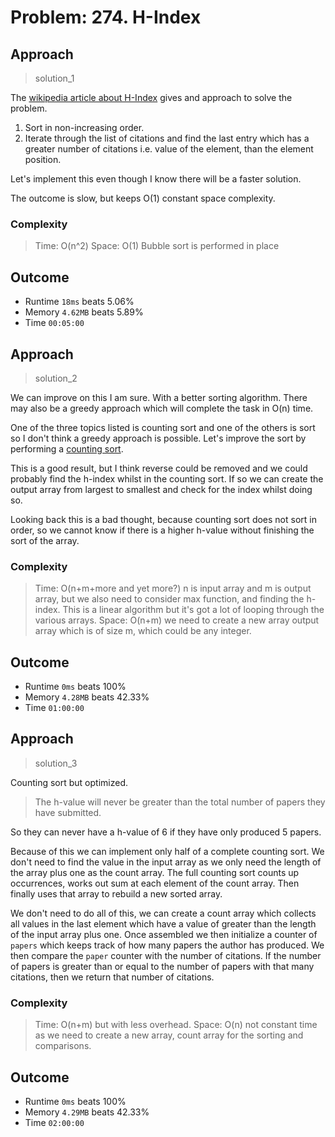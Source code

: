 # Problem: 274. H-Index

## Approach

> solution_1

The [wikipedia article about H-Index](https://en.wikipedia.org/wiki/H-index) gives and approach to solve the problem.

1. Sort in non-increasing order.
2. Iterate through the list of citations and find the last entry which has a greater number of citations i.e. value of the element, than the element position.

Let's implement this even though I know there will be a faster solution.

The outcome is slow, but keeps O(1) constant space complexity.

### Complexity

> Time: O(n^2) 
> Space: O(1) Bubble sort is performed in place

## Outcome

- Runtime `18ms` beats 5.06%
- Memory `4.62MB` beats 5.89%
- Time `00:05:00`

## Approach

> solution_2

We can improve on this I am sure. With a better sorting algorithm. There may also be a greedy approach which will complete the task in O(n) time.

One of the three topics listed is counting sort and one of the others is sort so I don't think a greedy approach is possible. Let's improve the sort by performing a [counting sort](https://www.geeksforgeeks.org/counting-sort/).

This is a good result, but I think reverse could be removed and we could probably find the h-index whilst in the counting sort. If so we can create the output array from largest to smallest and check for the index whilst doing so.

Looking back this is a bad thought, because counting sort does not sort in order, so we cannot know if there is a higher h-value without finishing the sort of the array.

### Complexity

> Time: O(n+m+more and yet more?) n is input array and m is output array, but we also need to consider max function, and finding the h-index. This is a linear algorithm but it's got a lot of looping through the various arrays.
> Space: O(n+m) we need to create a new array output array which is of size m, which could be any integer.

## Outcome

- Runtime `0ms` beats 100%
- Memory `4.28MB` beats 42.33%
- Time `01:00:00`

## Approach

> solution_3

Counting sort but optimized.

> The h-value will never be greater than the total number of papers they have submitted.

So they can never have a h-value of 6 if they have only produced 5 papers.

Because of this we can implement only half of a complete counting sort. We don't need to find the value in the input array as we only need the length of the array plus one as the count array. The full counting sort counts up occurrences, works out sum at each element of the count array. Then finally uses that array to rebuild a new sorted array.

We don't need to do all of this, we can create a count array which collects all values in the last element which have a value of greater than the length of the input array plus one. Once assembled we then initialize a counter of `papers` which keeps track of how many papers the author has produced. We then compare the `paper` counter with the number of citations. If the number of papers is greater than or equal to the number of papers with that many citations, then we return that number of citations.

### Complexity

> Time: O(n+m) but with less overhead.
> Space: O(n) not constant time as we need to create a new array, count array for the sorting and comparisons.

## Outcome

- Runtime `0ms` beats 100%
- Memory `4.29MB` beats 42.33%
- Time `02:00:00`
